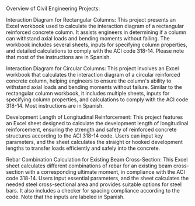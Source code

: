 Overview of Civil Engineering Projects:

Interaction Diagram for Rectangular Columns:
This project presents an Excel workbook used to calculate the interaction diagram of a rectangular reinforced concrete column. It assists engineers in determining if a column can withstand axial loads and bending moments without failing. The workbook includes several sheets, inputs for specifying column properties, and detailed calculations to comply with the ACI code 318-14. Please note that most of the instructions are in Spanish.

Interaction Diagram for Circular Columns:
This project involves an Excel workbook that calculates the interaction diagram of a circular reinforced concrete column, helping engineers to ensure the column's ability to withstand axial loads and bending moments without failure. Similar to the rectangular column workbook, it includes multiple sheets, inputs for specifying column properties, and calculations to comply with the ACI code 318-14. Most instructions are in Spanish.

Development Length of Longitudinal Reinforcement:
This project features an Excel sheet designed to calculate the development length of longitudinal reinforcement, ensuring the strength and safety of reinforced concrete structures according to the ACI 318-14 code. Users can input key parameters, and the sheet calculates the straight or hooked development lengths to transfer loads efficiently and safely into the concrete.

Rebar Combination Calculation for Existing Beam Cross-Section:
This Excel sheet calculates different combinations of rebar for an existing beam cross-section with a corresponding ultimate moment, in compliance with the ACI code 318-14. Users input essential parameters, and the sheet calculates the needed steel cross-sectional area and provides suitable options for steel bars. It also includes a checker for spacing compliance according to the code. Note that the inputs are labeled in Spanish.
